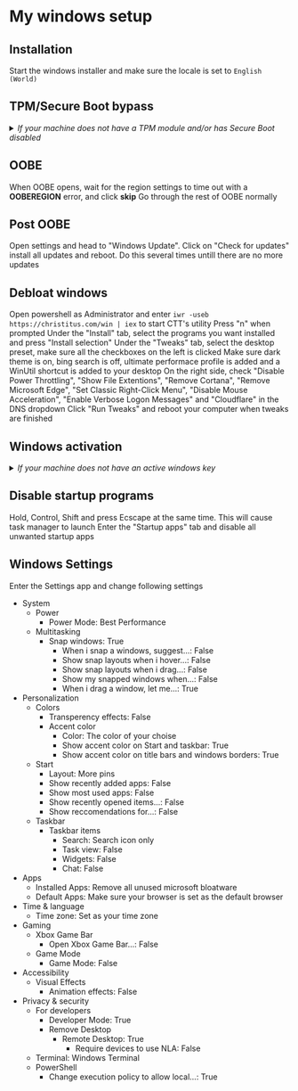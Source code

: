 # My windows setup

## Installation
Start the windows installer and make sure the locale is set to `English (World)`


## TPM/Secure Boot bypass
<details>
  <summary><i>If your machine does not have a TPM module and/or has Secure Boot disabled</i></summary>
    Open CMD with Shift + F10 and enter `regedit`
    Create `LabConfig` key under `HKEY_LOCAL_MACHINE\SYSTEM\Setup`
    Create the following DWORD entries under the LabConfig key:
        - BypassTPMCheck
        - BypassSecureBootCheck
    Both entries should have the value of `1`
</details>


## OOBE
When OOBE opens, wait for the region settings to time out with a <b>OOBEREGION</b> error, and click <b>skip</b>
Go through the rest of OOBE normally 


## Post OOBE
Open settings and head to "Windows Update". Click on "Check for updates" install all updates and reboot. 
Do this several times untill there are no more updates


## Debloat windows
Open powershell as Administrator and enter `iwr -useb https://christitus.com/win | iex` to start CTT's utility
Press "n" when prompted
Under the "Install" tab, select the programs you want installed and press "Install selection"
Under the "Tweaks" tab, select the desktop preset, make sure all the checkboxes on the left is clicked
Make sure dark theme is on, bing search is off, ultimate performace profile is added and a WinUtil shortcut is added to your desktop
On the right side, check "Disable Power Throttling", "Show File Extentions", "Remove Cortana", "Remove Microsoft Edge", "Set Classic Right-Click Menu", "Disable Mouse Acceleration", "Enable Verbose Logon Messages" and "Cloudflare" in the DNS dropdown
Click "Run Tweaks" and reboot your computer when tweaks are finished


## Windows activation
<details>
  <summary><i>If your machine does not have an active windows key</i></summary>
    Open powershell as Administrator and enter `irm https://massgrave.dev/get | iex` to start massgravel's windows activation script
    Select HWID by pressing `1` when prompted for an activation method
    When the program has returned to the initial screen, press `0` to exit the program
</details>


## Disable startup programs
Hold, Control, Shift and press Ecscape at the same time. This will cause task manager to launch
Enter the "Startup apps" tab and disable all unwanted startup apps


## Windows Settings
Enter the Settings app and change following settings

- System
    - Power
        - Power Mode: Best Performance
    - Multitasking
        - Snap windows: True
            - When i snap a windows, suggest...: False
            - Show snap layouts when i hover...: False
            - Show snap layouts when i drag...: False
            - Show my snapped windows when...: False
            - When i drag a window, let me...: True
- Personalization
    - Colors
        - Transperency effects: False
        - Accent color
            - Color: The color of your choise
            - Show accent color on Start and taskbar: True
            - Show accent color on title bars and windows borders: True
    - Start
        - Layout: More pins
        - Show recently added apps: False
        - Show most used apps: False
        - Show recently opened items...: False
        - Show reccomendations for...: False
    - Taskbar
        - Taskbar items
            - Search: Search icon only
            - Task view: False
            - Widgets: False
            - Chat: False
- Apps
    - Installed Apps: Remove all unused microsoft bloatware
    - Default Apps: Make sure your browser is set as the default browser
- Time & language
    - Time zone: Set as your time zone
- Gaming
    - Xbox Game Bar
        - Open Xbox Game Bar...: False
    - Game Mode
        - Game Mode: False
- Accessibility
    - Visual Effects
        - Animation effects: False
- Privacy & security
    - For developers
        - Developer Mode: True
        - Remove Desktop
            - Remote Desktop: True
                - Require devices to use NLA: False
    - Terminal: Windows Terminal
    - PowerShell
        - Change execution policy to allow local...: True
